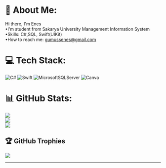 # 💫 About Me:
Hi there, I'm Enes<br>•I'm student from Sakarya University Management Information System <br>•Skills: C#,SQL, Swift(UIKit)<br>•How to reach me: gumussenes@gmail.com


# 💻 Tech Stack:
![C#](https://img.shields.io/badge/c%23-%23239120.svg?style=for-the-badge&logo=c-sharp&logoColor=white) ![Swift](https://img.shields.io/badge/swift-F54A2A?style=for-the-badge&logo=swift&logoColor=white) ![MicrosoftSQLServer](https://img.shields.io/badge/Microsoft%20SQL%20Sever-CC2927?style=for-the-badge&logo=microsoft%20sql%20server&logoColor=white) ![Canva](https://img.shields.io/badge/Canva-%2300C4CC.svg?style=for-the-badge&logo=Canva&logoColor=white) 
# 📊 GitHub Stats:
![](https://github-readme-stats.vercel.app/api?username=enesgumus&theme=dark&hide_border=true&include_all_commits=false&count_private=true)<br/>
![](https://github-readme-streak-stats.herokuapp.com/?user=enesgumus&theme=dark&hide_border=true)<br/>
![](https://github-readme-stats.vercel.app/api/top-langs/?username=enesgumus&theme=dark&hide_border=true&include_all_commits=false&count_private=true&layout=compact)

## 🏆 GitHub Trophies
![](https://github-profile-trophy.vercel.app/?username=enesgumus&theme=radical&no-frame=false&no-bg=true&margin-w=4)

---
